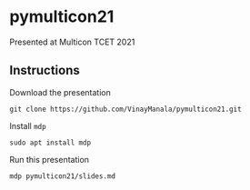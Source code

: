 # pymulticon21

Presented at Multicon TCET 2021

## Instructions ##

Download the presentation

    git clone https://github.com/VinayManala/pymulticon21.git

Install `mdp`

    sudo apt install mdp

Run this presentation

    mdp pymulticon21/slides.md
